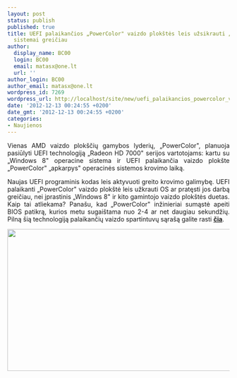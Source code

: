 ```yaml
---
layout: post
status: publish
published: true
title: UEFI palaikančios „PowerColor" vaizdo plokštės leis užsikrauti „Windows 8"
  sistemai greičiau
author:
  display_name: BC00
  login: BC00
  email: matasx@one.lt
  url: ''
author_login: BC00
author_email: matasx@one.lt
wordpress_id: 7269
wordpress_url: http://localhost/site/new/uefi_palaikancios_powercolor_vaizdo_plokstes_leis_uzsikrauti_windows_8_sistemai_greiciau/
date: '2012-12-13 00:24:55 +0200'
date_gmt: '2012-12-13 00:24:55 +0200'
categories:
- Naujienos
---
```

<p style="text-align: justify;">
	Vienas AMD vaizdo plok&scaron;čių gamybos lyderių, &bdquo;PowerColor&quot;, planuoja pasiūlyti UEFI technologiją &bdquo;Radeon HD 7000&quot; serijos vartotojams: kartu su &bdquo;Windows 8&quot; operacine sistema ir UEFI palaikančia vaizdo plok&scaron;te &bdquo;PowerColor&quot; &bdquo;apkarpys&quot; operacinės sistemos krovimo laiką.</p>
<p style="text-align: justify;">
	Naujas UEFI programinis kodas leis aktyvuoti greito krovimo galimybę. UEFI palaikanti &bdquo;PowerColor&quot; vaizdo plok&scaron;tė leis užkrauti OS ar pratęsti jos darbą greičiau, nei įprastinis &bdquo;Windows 8&quot; ir kito gamintojo vaizdo plok&scaron;tės duetas. Kaip tai atliekama? Pana&scaron;u, kad &bdquo;PowerColor&quot; inžinieriai sumąstė apeiti BIOS patikrą, kurios metu sugai&scaron;tama nuo 2-4 ar net daugiau sekundžių. Pilną &scaron;ią technologiją palaikančių vaizdo spartintuvų sąra&scaron;ą galite rasti <a href="http://www.powercolor.com/Global/UEFI.asp"><strong>čia</strong></a>.</p>
<p>
	<img alt="" src="http://technews.lt/userfiles/powercoloruefi.jpg" style="width: 520px; height: 322px;" /></p>
